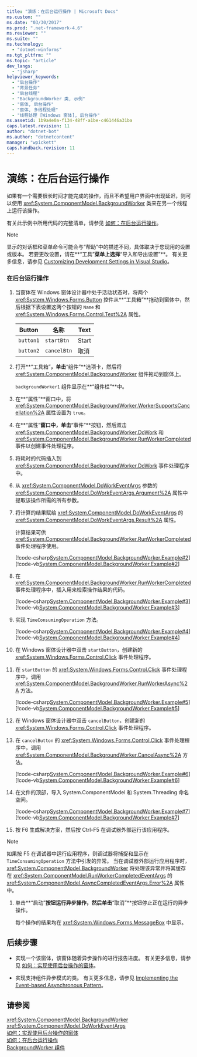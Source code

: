 ```yaml
---
title: "演练：在后台运行操作 | Microsoft Docs"
ms.custom: ""
ms.date: "03/30/2017"
ms.prod: ".net-framework-4.6"
ms.reviewer: ""
ms.suite: ""
ms.technology: 
  - "dotnet-winforms"
ms.tgt_pltfrm: ""
ms.topic: "article"
dev_langs: 
  - "jsharp"
helpviewer_keywords: 
  - "后台操作"
  - "背景任务"
  - "后台线程"
  - "BackgroundWorker 类, 示例"
  - "窗体, 后台操作"
  - "窗体, 多线程处理"
  - "线程处理 [Windows 窗体], 后台操作"
ms.assetid: 1b9a4e0a-f134-48ff-a1be-c461446a31ba
caps.latest.revision: 11
author: "dotnet-bot"
ms.author: "dotnetcontent"
manager: "wpickett"
caps.handback.revision: 11
---
```

# 演练：在后台运行操作
如果有一个需要很长时间才能完成的操作，而且不希望用户界面中出现延迟，则可以使用 <xref:System.ComponentModel.BackgroundWorker> 类来在另一个线程上运行该操作。  
  
 有关此示例中所用代码的完整清单，请参见 [如何：在后台运行操作](../../../../docs/framework/winforms/controls/how-to-run-an-operation-in-the-background.md)。  
  
> [!NOTE]
>  显示的对话框和菜单命令可能会与“帮助”中的描述不同，具体取决于您现用的设置或版本。  若要更改设置，请在**“工具”**菜单上选择**“导入和导出设置”**。  有关更多信息，请参见 [Customizing Development Settings in Visual Studio](http://msdn.microsoft.com/zh-cn/22c4debb-4e31-47a8-8f19-16f328d7dcd3)。  
  
### 在后台运行操作  
  
1.  当窗体在 Windows 窗体设计器中处于活动状态时，将两个 <xref:System.Windows.Forms.Button> 控件从**“工具箱”**拖动到窗体中，然后根据下表设置这两个按钮的 `Name` 和 <xref:System.Windows.Forms.Control.Text%2A> 属性。  
  
    |Button|名称|Text|  
    |------------|--------|----------|  
    |`button1`|`startBtn`|Start|  
    |`button2`|`cancelBtn`|取消|  
  
2.  打开**“工具箱”**，单击**“组件”**选项卡，然后将 <xref:System.ComponentModel.BackgroundWorker> 组件拖动到窗体上。  
  
     `backgroundWorker1` 组件显示在**“组件栏”**中。  
  
3.  在**“属性”**窗口中，将 <xref:System.ComponentModel.BackgroundWorker.WorkerSupportsCancellation%2A> 属性设置为 `true`。  
  
4.  在**“属性”**窗口中，单击**“事件”**按钮，然后双击 <xref:System.ComponentModel.BackgroundWorker.DoWork> 和 <xref:System.ComponentModel.BackgroundWorker.RunWorkerCompleted> 事件以创建事件处理程序。  
  
5.  将耗时的代码插入到 <xref:System.ComponentModel.BackgroundWorker.DoWork> 事件处理程序中。  
  
6.  从 <xref:System.ComponentModel.DoWorkEventArgs> 参数的 <xref:System.ComponentModel.DoWorkEventArgs.Argument%2A> 属性中提取该操作所需的所有参数。  
  
7.  将计算的结果赋给 <xref:System.ComponentModel.DoWorkEventArgs> 的 <xref:System.ComponentModel.DoWorkEventArgs.Result%2A> 属性。  
  
     计算结果可供 <xref:System.ComponentModel.BackgroundWorker.RunWorkerCompleted> 事件处理程序使用。  
  
     [!code-csharp[System.ComponentModel.BackgroundWorker.Example#2](../../../../samples/snippets/csharp/VS_Snippets_Winforms/System.ComponentModel.BackgroundWorker.Example/CS/Form1.cs#2)]
     [!code-vb[System.ComponentModel.BackgroundWorker.Example#2](../../../../samples/snippets/visualbasic/VS_Snippets_Winforms/System.ComponentModel.BackgroundWorker.Example/VB/Form1.vb#2)]  
  
8.  在 <xref:System.ComponentModel.BackgroundWorker.RunWorkerCompleted> 事件处理程序中，插入用来检索操作结果的代码。  
  
     [!code-csharp[System.ComponentModel.BackgroundWorker.Example#3](../../../../samples/snippets/csharp/VS_Snippets_Winforms/System.ComponentModel.BackgroundWorker.Example/CS/Form1.cs#3)]
     [!code-vb[System.ComponentModel.BackgroundWorker.Example#3](../../../../samples/snippets/visualbasic/VS_Snippets_Winforms/System.ComponentModel.BackgroundWorker.Example/VB/Form1.vb#3)]  
  
9. 实现 `TimeConsumingOperation` 方法。  
  
     [!code-csharp[System.ComponentModel.BackgroundWorker.Example#4](../../../../samples/snippets/csharp/VS_Snippets_Winforms/System.ComponentModel.BackgroundWorker.Example/CS/Form1.cs#4)]
     [!code-vb[System.ComponentModel.BackgroundWorker.Example#4](../../../../samples/snippets/visualbasic/VS_Snippets_Winforms/System.ComponentModel.BackgroundWorker.Example/VB/Form1.vb#4)]  
  
10. 在 Windows 窗体设计器中双击 `startButton`，创建新的 <xref:System.Windows.Forms.Control.Click> 事件处理程序。  
  
11. 在 `startButton` 的 <xref:System.Windows.Forms.Control.Click> 事件处理程序中，调用 <xref:System.ComponentModel.BackgroundWorker.RunWorkerAsync%2A> 方法。  
  
     [!code-csharp[System.ComponentModel.BackgroundWorker.Example#5](../../../../samples/snippets/csharp/VS_Snippets_Winforms/System.ComponentModel.BackgroundWorker.Example/CS/Form1.cs#5)]
     [!code-vb[System.ComponentModel.BackgroundWorker.Example#5](../../../../samples/snippets/visualbasic/VS_Snippets_Winforms/System.ComponentModel.BackgroundWorker.Example/VB/Form1.vb#5)]  
  
12. 在 Windows 窗体设计器中双击 `cancelButton`，创建新的 <xref:System.Windows.Forms.Control.Click> 事件处理程序。  
  
13. 在 `cancelButton` 的 <xref:System.Windows.Forms.Control.Click> 事件处理程序中，调用 <xref:System.ComponentModel.BackgroundWorker.CancelAsync%2A> 方法。  
  
     [!code-csharp[System.ComponentModel.BackgroundWorker.Example#6](../../../../samples/snippets/csharp/VS_Snippets_Winforms/System.ComponentModel.BackgroundWorker.Example/CS/Form1.cs#6)]
     [!code-vb[System.ComponentModel.BackgroundWorker.Example#6](../../../../samples/snippets/visualbasic/VS_Snippets_Winforms/System.ComponentModel.BackgroundWorker.Example/VB/Form1.vb#6)]  
  
14. 在文件的顶部，导入 System.ComponentModel 和 System.Threading 命名空间。  
  
     [!code-csharp[System.ComponentModel.BackgroundWorker.Example#7](../../../../samples/snippets/csharp/VS_Snippets_Winforms/System.ComponentModel.BackgroundWorker.Example/CS/Form1.cs#7)]
     [!code-vb[System.ComponentModel.BackgroundWorker.Example#7](../../../../samples/snippets/visualbasic/VS_Snippets_Winforms/System.ComponentModel.BackgroundWorker.Example/VB/Form1.vb#7)]  
  
15. 按 F6 生成解决方案，然后按 Ctrl\-F5 在调试器外部运行该应用程序。  
  
> [!NOTE]
>  如果按 F5 在调试器中运行应用程序，则调试器将捕捉和显示在 `TimeConsumingOperation` 方法中引发的异常。  当在调试器外部运行应用程序时，<xref:System.ComponentModel.BackgroundWorker> 将处理该异常并将其缓存在 <xref:System.ComponentModel.RunWorkerCompletedEventArgs> 的 <xref:System.ComponentModel.AsyncCompletedEventArgs.Error%2A> 属性中。  
  
1.  单击**“启动”**按钮运行异步操作，然后单击**“取消”**按钮停止正在运行的异步操作。  
  
     每个操作的结果均在 <xref:System.Windows.Forms.MessageBox> 中显示。  
  
## 后续步骤  
  
-   实现一个该窗体，该窗体随着异步操作的进行报告进度。  有关更多信息，请参见 [如何：实现使用后台操作的窗体](../../../../docs/framework/winforms/controls/how-to-implement-a-form-that-uses-a-background-operation.md)。  
  
-   实现支持组件异步模式的类。  有关更多信息，请参见 [Implementing the Event\-based Asynchronous Pattern](../../../../docs/standard/asynchronous-programming-patterns/implementing-the-event-based-asynchronous-pattern.md)。  
  
## 请参阅  
 <xref:System.ComponentModel.BackgroundWorker>   
 <xref:System.ComponentModel.DoWorkEventArgs>   
 [如何：实现使用后台操作的窗体](../../../../docs/framework/winforms/controls/how-to-implement-a-form-that-uses-a-background-operation.md)   
 [如何：在后台运行操作](../../../../docs/framework/winforms/controls/how-to-run-an-operation-in-the-background.md)   
 [BackgroundWorker 组件](../../../../docs/framework/winforms/controls/backgroundworker-component.md)